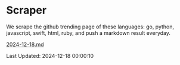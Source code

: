 # Scraper

We scrape the github trending page of these languages: go, python, javascript, swift, html, ruby, and push a markdown result everyday.

[2024-12-18.md](https://github.com/henson/Scraper/blob/master/2024-12-18.md)

Last Updated: 2024-12-18 00:00:10